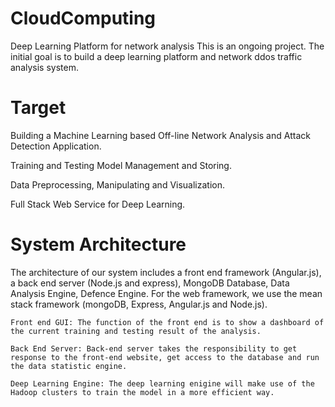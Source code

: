
# CloudComputing

Deep Learning Platform for network analysis
This is an ongoing project. The initial goal is to build a deep learning platform and network ddos traffic analysis system.

# Target

Building a Machine Learning based Off-line Network Analysis and Attack Detection Application.

Training and Testing Model Management and Storing. 

Data Preprocessing, Manipulating and Visualization.

Full Stack Web Service for Deep Learning.

# System Architecture
The architecture of our system includes a front end framework (Angular.js), a back end server (Node.js and express), MongoDB Database, Data Analysis Engine, Defence Engine. For the web framework, we use the mean stack framework (mongoDB, Express, Angular.js and Node.js).
    
    Front end GUI: The function of the front end is to show a dashboard of the current training and testing result of the analysis.
    
    Back End Server: Back-end server takes the responsibility to get response to the front-end website, get access to the database and run the data statistic engine.

    Deep Learning Engine: The deep learning enigine will make use of the Hadoop clusters to train the model in a more efficient way.
